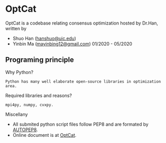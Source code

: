 # OptCat

OptCat is a codebase relating consensus optimization hosted by Dr.Han, written by

* Shuo Han (hanshuo@uic.edu)
* Yinbin Ma (mayinbing12@gmail.com) 01/2020 - 05/2020

## Programing principle

Why Python?

    Python has many well elaborate open-source libraries in optimization area.

Required libraries and reasons?

    mpi4py, numpy, cvxpy.

Miscellany

* All submited python script files follow PEP8 and are formated by [AUTOPEP8](https://github.com/hhatto/autopep8).
* Online document is at [OptCat](https://opt.yinbin.ma).